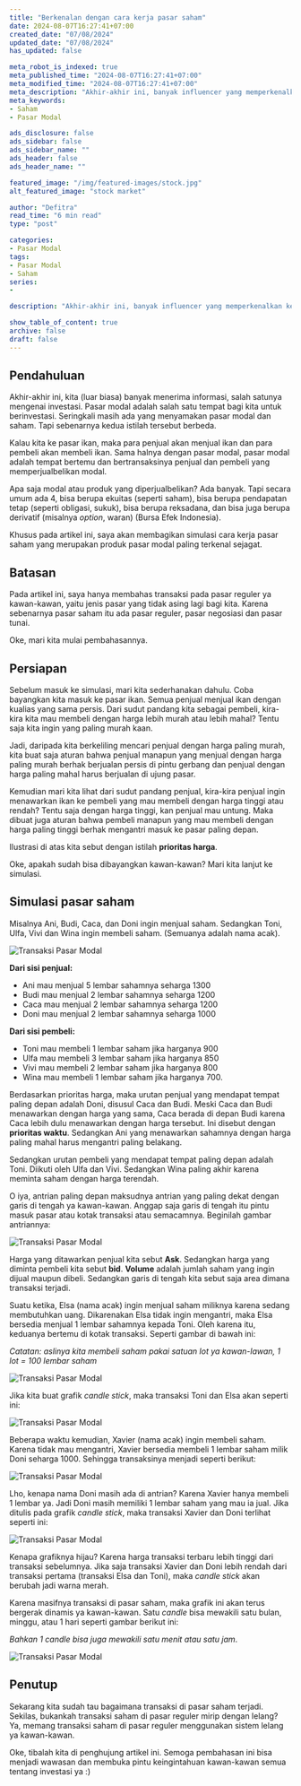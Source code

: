 ```yaml
---
title: "Berkenalan dengan cara kerja pasar saham"
date: 2024-08-07T16:27:41+07:00
created_date: "07/08/2024"
updated_date: "07/08/2024"
has_updated: false

meta_robot_is_indexed: true
meta_published_time: "2024-08-07T16:27:41+07:00"
meta_modified_time: "2024-08-07T16:27:41+07:00"
meta_description: "Akhir-akhir ini, banyak influencer yang memperkenalkan kepada kita tentang pasar modal. Umumnya produk yang dikenalkan adalah saham. Tapi tahukah kamu bagaimana cara kerja pasar saham? Melalui artikel ini, saya ingin memberi ilustrasi cara kerja pasar saham."
meta_keywords:
- Saham
- Pasar Modal

ads_disclosure: false
ads_sidebar: false
ads_sidebar_name: ""
ads_header: false
ads_header_name: ""

featured_image: "/img/featured-images/stock.jpg"
alt_featured_image: "stock market"

author: "Defitra"
read_time: "6 min read"
type: "post"

categories:
- Pasar Modal
tags:
- Pasar Modal
- Saham
series:
-

description: "Akhir-akhir ini, banyak influencer yang memperkenalkan kepada kita tentang pasar modal. Umumnya produk yang dikenalkan adalah saham. Tapi tahukah kamu bagaimana cara kerja pasar saham? Melalui artikel ini, saya ingin memberi ilustrasi cara kerja pasar saham."

show_table_of_content: true
archive: false
draft: false
---
```


## Pendahuluan
Akhir-akhir ini, kita (luar biasa) banyak menerima informasi, salah satunya mengenai investasi. Pasar modal adalah salah satu tempat bagi kita untuk berinvestasi. Seringkali masih ada yang menyamakan pasar modal dan saham. Tapi sebenarnya kedua istilah tersebut berbeda.

Kalau kita ke pasar ikan, maka para penjual akan menjual ikan dan para pembeli akan membeli ikan. Sama halnya dengan pasar modal, pasar modal adalah tempat bertemu dan bertransaksinya penjual dan pembeli yang memperjualbelikan modal.

Apa saja modal atau produk yang diperjualbelikan? Ada banyak. Tapi secara umum ada 4, bisa berupa ekuitas (seperti saham), bisa berupa pendapatan tetap (seperti obligasi, sukuk), bisa berupa reksadana, dan bisa juga berupa derivatif (misalnya *option*, waran) (Bursa Efek Indonesia).

Khusus pada artikel ini, saya akan membagikan simulasi cara kerja pasar saham yang merupakan produk pasar modal paling terkenal sejagat.

## Batasan

Pada artikel ini, saya hanya membahas transaksi pada pasar reguler ya kawan-kawan, yaitu jenis pasar yang tidak asing lagi bagi kita. Karena sebenarnya pasar saham itu ada pasar reguler, pasar negosiasi dan pasar tunai.

Oke, mari kita mulai pembahasannya.

## Persiapan
Sebelum masuk ke simulasi, mari kita sederhanakan dahulu. Coba bayangkan kita masuk ke pasar ikan. Semua penjual menjual ikan dengan kualias yang sama persis. Dari sudut pandang kita sebagai pembeli, kira-kira kita mau membeli dengan harga lebih murah atau lebih mahal? Tentu saja kita ingin yang paling murah kaan.

Jadi, daripada kita berkeliling mencari penjual dengan harga paling murah, kita buat saja aturan bahwa penjual manapun yang menjual dengan harga paling murah berhak berjualan persis di pintu gerbang dan penjual dengan harga paling mahal harus berjualan di ujung pasar.

Kemudian mari kita lihat dari sudut pandang penjual, kira-kira penjual ingin menawarkan ikan ke pembeli yang mau membeli dengan harga tinggi atau rendah? Tentu saja dengan harga tinggi, kan penjual mau untung. Maka dibuat juga aturan bahwa pembeli manapun yang mau membeli dengan harga paling tinggi berhak mengantri masuk ke pasar paling depan.

Ilustrasi di atas kita sebut dengan istilah **prioritas harga**.

Oke, apakah sudah bisa dibayangkan kawan-kawan? Mari kita lanjut ke simulasi.

## Simulasi pasar saham

Misalnya Ani, Budi, Caca, dan Doni ingin menjual saham. Sedangkan Toni, Ulfa, Vivi dan Wina ingin membeli saham. (Semuanya adalah nama acak).

![Transaksi Pasar Modal](/img/blog/trx-pasar-saham-reguler-1.jpg)

**Dari sisi penjual:**
- Ani mau menjual 5 lembar sahamnya seharga 1300
- Budi mau menjual 2 lembar sahamnya seharga 1200
- Caca mau menjual 2 lembar sahamnya seharga 1200
- Doni mau menjual 2 lembar sahamnya seharga 1000

**Dari sisi pembeli:**
- Toni mau membeli 1 lembar saham jika harganya 900
- Ulfa mau membeli 3 lembar saham jika harganya 850
- Vivi mau membeli 2 lembar saham jika harganya 800
- Wina mau membeli 1 lembar saham jika harganya 700.

Berdasarkan prioritas harga, maka urutan penjual yang mendapat tempat paling depan adalah Doni, disusul Caca dan Budi. Meski Caca dan Budi menawarkan dengan harga yang sama, Caca berada di depan Budi karena Caca lebih dulu menawarkan dengan harga tersebut. Ini disebut dengan **prioritas waktu**. Sedangkan Ani yang menawarkan sahamnya dengan harga paling mahal harus mengantri paling belakang.

Sedangkan urutan pembeli yang mendapat tempat paling depan adalah Toni. Diikuti oleh Ulfa dan Vivi. Sedangkan Wina paling akhir karena meminta saham dengan harga terendah.

O iya, antrian paling depan maksudnya antrian yang paling dekat dengan garis di tengah ya kawan-kawan. Anggap saja garis di tengah itu pintu masuk pasar atau kotak transaksi atau semacamnya. Beginilah gambar antriannya:

![Transaksi Pasar Modal](/img/blog/trx-pasar-saham-reguler-2.jpg)

Harga yang ditawarkan penjual kita sebut **Ask**. Sedangkan harga yang diminta pembeli kita sebut **bid**. **Volume** adalah jumlah saham yang ingin dijual maupun dibeli. Sedangkan garis di tengah kita sebut saja area dimana transaksi terjadi.

Suatu ketika, Elsa (nama acak) ingin menjual saham miliknya karena sedang membutuhkan uang. Dikarenakan Elsa tidak ingin mengantri, maka Elsa bersedia menjual 1 lembar sahamnya kepada Toni. Oleh karena itu, keduanya bertemu di kotak transaksi. Seperti gambar di bawah ini:

*Catatan: aslinya kita membeli saham pakai satuan lot ya kawan-lawan, 1 lot  = 100 lembar saham*

![Transaksi Pasar Modal](/img/blog/trx-pasar-saham-reguler-3.jpg)

Jika kita buat grafik *candle stick*, maka transaksi Toni dan Elsa akan seperti ini:

![Transaksi Pasar Modal](/img/blog/trx-pasar-saham-reguler-5.jpg)

Beberapa waktu kemudian, Xavier (nama acak) ingin membeli saham. Karena tidak mau mengantri, Xavier bersedia membeli 1 lembar saham milik Doni seharga 1000. Sehingga transaksinya menjadi seperti berikut:

![Transaksi Pasar Modal](/img/blog/trx-pasar-saham-reguler-4.jpg)

Lho, kenapa nama Doni masih ada di antrian? Karena Xavier hanya membeli 1 lembar ya. Jadi Doni masih memiliki 1 lembar saham yang mau ia jual. Jika ditulis pada grafik *candle stick*, maka transaksi Xavier dan Doni terlihat seperti ini:

![Transaksi Pasar Modal](/img/blog/trx-pasar-saham-reguler-6.jpg)

Kenapa grafiknya hijau? Karena harga transaksi terbaru lebih tinggi dari transaksi sebelumnya. Jika saja transaksi Xavier dan Doni lebih rendah dari transaksi pertama (transaksi Elsa dan Toni), maka *candle stick* akan berubah jadi warna merah.

Karena masifnya transaksi di pasar saham, maka grafik ini akan terus bergerak dinamis ya kawan-kawan. Satu *candle* bisa mewakili satu bulan, minggu, atau 1 hari seperti gambar berikut ini:

*Bahkan 1 candle bisa juga mewakili satu menit atau satu jam*.

![Transaksi Pasar Modal](/img/blog/trx-pasar-saham-reguler-7.jpg)

## Penutup
Sekarang kita sudah tau bagaimana transaksi di pasar saham terjadi. Sekilas, bukankah transaksi saham di pasar reguler mirip dengan lelang? Ya, memang transaksi saham di pasar reguler menggunakan sistem lelang ya kawan-kawan.

Oke, tibalah kita di penghujung artikel ini. Semoga pembahasan ini bisa menjadi wawasan dan membuka pintu keingintahuan kawan-kawan semua tentang investasi ya :)
